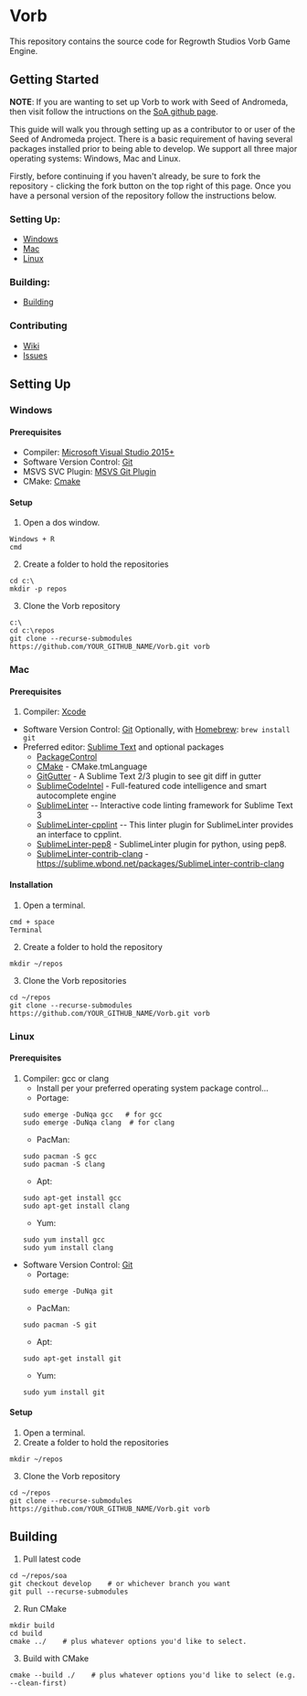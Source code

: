 # Vorb
This repository contains the source code for Regrowth Studios Vorb Game Engine.

## Getting Started
**NOTE**: If you are wanting to set up Vorb to work with Seed of Andromeda, 
then visit follow the intructions on the [SoA github page](https://github.com/RegrowthStudios/SoACode-Public).

This guide will walk you through setting up as a contributor to or user of the
Seed of Andromeda project. There is a basic requirement of having several
packages installed prior to being able to develop. We support all three
major operating systems: Windows, Mac and Linux.

Firstly, before continuing if you haven't already, be sure to fork the repository -
clicking the fork button on the top right of this page. Once you have a personal
version of the repository follow the instructions below.

### Setting Up:
* [Windows](#windows)
* [Mac](#mac)
* [Linux](#linux)

### Building:
* [Building](#building-1)
 
### Contributing
* [Wiki](https://github.com/RegrowthStudios/Vorb/wiki)
* [Issues](https://github.com/RegrowthStudios/Vorb/issues)


## Setting Up

### Windows

#### Prerequisites
*  Compiler: [Microsoft Visual Studio 2015+](https://visualstudio.microsoft.com/)
*  Software Version Control:  [Git](http://git-scm.com/downloads)
*  MSVS SVC Plugin:  [MSVS Git Plugin](http://msdn.microsoft.com/en-us/library/hh850437.aspx)
*  CMake: [Cmake](http://www.cmake.org/download/)

#### Setup
1. Open a dos window.
```
Windows + R
cmd
```
2. Create a folder to hold the repositories
```
cd c:\
mkdir -p repos
```
3. Clone the Vorb repository
```
c:\
cd c:\repos
git clone --recurse-submodules https://github.com/YOUR_GITHUB_NAME/Vorb.git vorb
```


### Mac

#### Prerequisites
1. Compiler: [Xcode](https://developer.apple.com/xcode/)
* Software Version Control: [Git](http://git-scm.com/downloads)
    Optionally, with [Homebrew](http://brew.sh/):
    ```brew install git```
* Preferred editor: [Sublime Text](http://www.sublimetext.com/) and optional packages
    * [PackageControl](https://sublime.wbond.net/installation)
    * [CMake](https://sublime.wbond.net/packages/CMake) - CMake.tmLanguage
    * [GitGutter](https://sublime.wbond.net/packages/GitGutter) - A Sublime Text 2/3 plugin to see git diff in gutter
    * [SublimeCodeIntel](https://sublime.wbond.net/packages/SublimeCodeIntel) - Full-featured code intelligence and smart autocomplete engine
    * [SublimeLinter](https://sublime.wbond.net/packages/SublimeLinter) -- Interactive code linting framework for Sublime Text 3
    * [SublimeLinter-cpplint](https://sublime.wbond.net/packages/SublimeLinter-cpplint) -- This linter plugin for SublimeLinter provides an interface to cpplint.
    * [SublimeLinter-pep8](https://sublime.wbond.net/packages/SublimeLinter-pep8) - SublimeLinter plugin for python, using pep8.
    * [SublimeLinter-contrib-clang](https://sublime.wbond.net/packages/SublimeLinter-contrib-clang) - https://sublime.wbond.net/packages/SublimeLinter-contrib-clang

#### Installation
1. Open a terminal.
```
cmd + space
Terminal
```
2. Create a folder to hold the repository
```
mkdir ~/repos
```
3. Clone the Vorb repositories
```
cd ~/repos
git clone --recurse-submodules https://github.com/YOUR_GITHUB_NAME/Vorb.git vorb
```

### Linux

#### Prerequisites
1. Compiler: gcc or clang
    * Install per your preferred operating system package control...
    * Portage:
    ```
    sudo emerge -DuNqa gcc   # for gcc
    sudo emerge -DuNqa clang  # for clang
    ```
    * PacMan:
    ```
    sudo pacman -S gcc
    sudo pacman -S clang
    ```
    * Apt:
    ```
    sudo apt-get install gcc
    sudo apt-get install clang
    ```
    * Yum:
    ```
    sudo yum install gcc
    sudo yum install clang
    ```
* Software Version Control: [Git](http://git-scm.com/downloads)
    * Portage:
    ```
    sudo emerge -DuNqa git
    ```
    * PacMan:
    ```
    sudo pacman -S git
    ```
    * Apt:
    ```
    sudo apt-get install git
    ```
    * Yum:
    ```
    sudo yum install git
    ```

#### Setup
1. Open a terminal.
2. Create a folder to hold the repositories
```
mkdir ~/repos
```
3. Clone the Vorb repository
```
cd ~/repos
git clone --recurse-submodules https://github.com/YOUR_GITHUB_NAME/Vorb.git vorb
```

## Building
1. Pull latest code
```
cd ~/repos/soa
git checkout develop    # or whichever branch you want
git pull --recurse-submodules
```
2. Run CMake
```
mkdir build
cd build
cmake ../    # plus whatever options you'd like to select.
```
3. Build with CMake
```
cmake --build ./    # plus whatever options you'd like to select (e.g. --clean-first)
```
